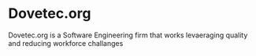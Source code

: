 # Dovetec.org
Dovetec.org is a Software Engineering firm that works levaeraging quality and reducing workforce challanges
